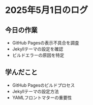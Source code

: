 # 2025年5月1日のログ

## 今日の作業
- GitHub Pagesの表示不具合を調査
- Jekyllテーマの設定を確認
- ビルドエラーの原因を特定

## 学んだこと
- GitHub Pagesのビルドプロセス
- Jekyllテーマの設定方法
- YAMLフロントマターの重要性 